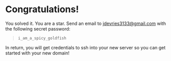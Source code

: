 # Congratulations!

You solved it. You are a star. Send an email to [jdevries3133@gmail.com](mailto:jdevries3133@gmail.com)
with the following secret password:

> `i_am_a_spicy_goldfish`

In return, you will get credentials to ssh into your new server so you can get
started with your new domain!

